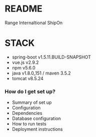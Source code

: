 
# README #

Range Internaltional ShipOn

# STACK #

* spring-boot v1.5.11.BUILD-SNAPSHOT
* vue.js v2.9.2
* npm v5.6.0
* java v1.8.0_151 / maven 3.5.2
* tomcat v8.5.24


### How do I get set up? ###

* Summary of set up
* Configuration
* Dependencies
* Database configuration
* How to run tests
* Deployment instructions

